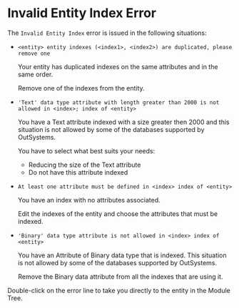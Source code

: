 # Invalid Entity Index Error

The `Invalid Entity Index` error is issued in the following situations:

* `<entity> entity indexes (<index1>, <index2>) are duplicated, please remove one`

  Your entity has duplicated indexes on the same attributes and in the same order.

  Remove one of the indexes from the entity.

* `'Text' data type attribute with length greater than 2000 is not allowed in <index>; index of <entity>`

  You have a Text attribute indexed with a size greater then 2000 and this situation is not allowed by some of the databases supported by OutSystems.

  You have to select what best suits your needs:

  * Reducing the size of the Text attribute
  * Do not have this attribute indexed

* `At least one attribute must be defined in <index> index of <entity>`

  You have an index with no attributes associated.

  Edit the indexes of the entity and choose the attributes that must be indexed.

* `'Binary' data type attribute is not allowed in <index> index of <entity>`

  You have an Attribute of Binary data type that is indexed. This situation is not allowed by some of the databases supported by OutSystems.

  Remove the Binary data attribute from all the indexes that are using it.

Double-click on the error line to take you directly to the entity in the Module Tree.

